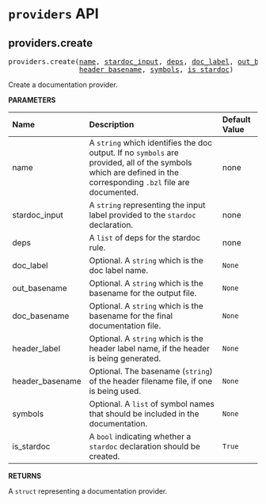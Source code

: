 <!-- Generated with Stardoc, Do Not Edit! -->
# `providers` API


<a id="providers.create"></a>

## providers.create

<pre>
providers.create(<a href="#providers.create-name">name</a>, <a href="#providers.create-stardoc_input">stardoc_input</a>, <a href="#providers.create-deps">deps</a>, <a href="#providers.create-doc_label">doc_label</a>, <a href="#providers.create-out_basename">out_basename</a>, <a href="#providers.create-doc_basename">doc_basename</a>, <a href="#providers.create-header_label">header_label</a>,
                 <a href="#providers.create-header_basename">header_basename</a>, <a href="#providers.create-symbols">symbols</a>, <a href="#providers.create-is_stardoc">is_stardoc</a>)
</pre>

Create a documentation provider.

**PARAMETERS**


| Name  | Description | Default Value |
| :------------- | :------------- | :------------- |
| <a id="providers.create-name"></a>name |  A <code>string</code> which identifies the doc output. If no <code>symbols</code> are provided, all of the symbols which are defined in the corresponding <code>.bzl</code> file are documented.   |  none |
| <a id="providers.create-stardoc_input"></a>stardoc_input |  A <code>string</code> representing the input label provided to the <code>stardoc</code> declaration.   |  none |
| <a id="providers.create-deps"></a>deps |  A <code>list</code> of deps for the stardoc rule.   |  none |
| <a id="providers.create-doc_label"></a>doc_label |  Optional. A <code>string</code> which is the doc label name.   |  <code>None</code> |
| <a id="providers.create-out_basename"></a>out_basename |  Optional. A <code>string</code> which is the basename for the output file.   |  <code>None</code> |
| <a id="providers.create-doc_basename"></a>doc_basename |  Optional. A <code>string</code> which is the basename for the final documentation file.   |  <code>None</code> |
| <a id="providers.create-header_label"></a>header_label |  Optional. A <code>string</code> which is the header label name, if the header is being generated.   |  <code>None</code> |
| <a id="providers.create-header_basename"></a>header_basename |  Optional. The basename (<code>string</code>) of the header filename file, if one is being used.   |  <code>None</code> |
| <a id="providers.create-symbols"></a>symbols |  Optional. A <code>list</code> of symbol names that should be included in the documentation.   |  <code>None</code> |
| <a id="providers.create-is_stardoc"></a>is_stardoc |  A <code>bool</code> indicating whether a <code>stardoc</code> declaration should be created.   |  <code>True</code> |

**RETURNS**

A `struct` representing a documentation provider.


